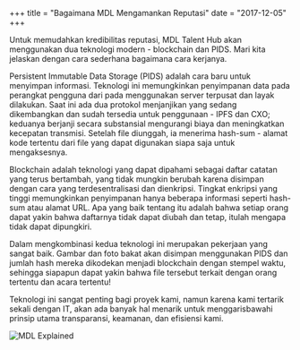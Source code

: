 +++
title = "Bagaimana MDL Mengamankan Reputasi"
date = "2017-12-05"
+++

Untuk memudahkan kredibilitas reputasi, MDL Talent Hub akan menggunakan dua teknologi modern - blockchain dan PIDS. Mari kita jelaskan dengan cara sederhana bagaimana cara kerjanya.

Persistent Immutable Data Storage (PIDS) adalah cara baru untuk menyimpan informasi. Teknologi ini memungkinkan penyimpanan data pada perangkat pengguna dari pada menggunakan server terpusat dan layak dilakukan. Saat ini ada dua protokol menjanjikan yang sedang dikembangkan dan sudah tersedia untuk penggunaan - IPFS dan CXO; keduanya berjanji secara substansial mengurangi biaya dan meningkatkan kecepatan transmisi. Setelah file diunggah, ia menerima hash-sum - alamat kode tertentu dari file yang dapat digunakan siapa saja untuk mengaksesnya.

Blockchain adalah teknologi yang dapat dipahami sebagai daftar catatan yang terus bertambah, yang tidak mungkin berubah karena disimpan dengan cara yang terdesentralisasi dan dienkripsi. Tingkat enkripsi yang tinggi memungkinkan penyimpanan hanya beberapa informasi seperti hash-sum atau alamat URL. Apa yang baik tentang itu adalah bahwa setiap orang dapat yakin bahwa daftarnya tidak dapat diubah dan tetap, itulah mengapa tidak dapat dipungkiri.

Dalam mengkombinasi kedua teknologi ini merupakan pekerjaan yang sangat baik. Gambar dan foto bakat akan disimpan menggunakan PIDS dan jumlah hash mereka dikodekan menjadi blockchain dengan stempel waktu, sehingga siapapun dapat yakin bahwa file tersebut terkait dengan orang tertentu dan acara tertentu!

Teknologi ini sangat penting bagi proyek kami, namun karena kami tertarik sekali dengan IT, akan ada banyak hal menarik untuk menggarisbawahi prinsip utama transparansi, keamanan, dan efisiensi kami.

![MDL Explained](https://gateway.ipfs.io/ipfs/QmVqUgtsLLuUmLfEJSpejr36LFmSpnGsBLVKVj28tCkege/MDL%20Explained.jpg)
